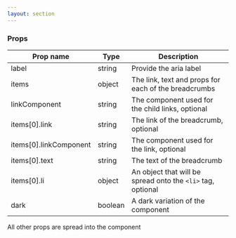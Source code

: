 ```yaml
---
layout: section
---
```


### Props

| Prop name | Type    | Description
|-----------|--------------------------------------------------------------------------------------- | --- |
| label                   | string  | Provide the aria label
| items                   | object  | The link, text and props for each of the breadcrumbs
| linkComponent           | string  | The component used for the child links, optional
| items[0].link           | string  | The link of the breadcrumb, optional
| items[0].linkComponent  | string  | The component used for the link, optional
| items[0].text           | string  | The text of the breadcrumb
| items[0].li             | object  | An object that will be spread onto the `<li>` tag, optional
| dark                    | boolean | A dark variation of the component

All other props are spread into the component
